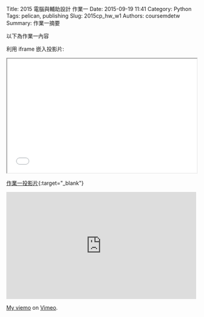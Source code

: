 Title: 2015 電腦與輔助設計  作業一
Date: 2015-09-19 11:41
Category: Python
Tags: pelican, publishing
Slug: 2015cp_hw_w1
Authors: coursemdetw
Summary: 作業一摘要

以下為作業一內容

利用 iframe 嵌入投影片:

<iframe src="40323154_cp_w1_p.html" width="500" height="300"></iframe>

[作業一投影片](40323154_cp_w1_p.html){:target="_blank"}

<iframe src="https://player.vimeo.com/video/144879247" width="500" height="281" frameborder="0" webkitallowfullscreen mozallowfullscreen allowfullscreen></iframe> <p><a href="https://vimeo.com/144879247">My  viemo</a> on <a href="https://vimeo.com/home/myvideos">Vimeo</a>.</p>
